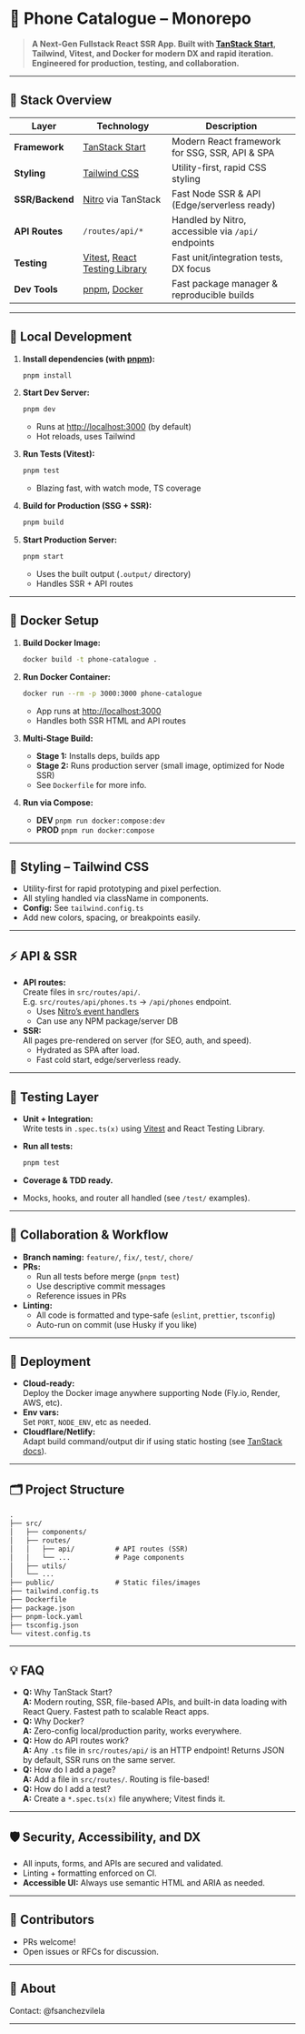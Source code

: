# 📱 Phone Catalogue – Monorepo

> **A Next-Gen Fullstack React SSR App. Built with [TanStack Start](https://tanstack.com/start), Tailwind, Vitest, and Docker for modern DX and rapid iteration.  
> Engineered for production, testing, and collaboration.**

---

## 🧬 Stack Overview

| Layer           | Technology                                                                                                           | Description                                        |
| --------------- | -------------------------------------------------------------------------------------------------------------------- | -------------------------------------------------- |
| **Framework**   | [TanStack Start](https://tanstack.com/start)                                                                         | Modern React framework for SSG, SSR, API & SPA     |
| **Styling**     | [Tailwind CSS](https://tailwindcss.com)                                                                              | Utility-first, rapid CSS styling                   |
| **SSR/Backend** | [Nitro](https://nitro.unjs.io) via TanStack                                                                          | Fast Node SSR & API (Edge/serverless ready)        |
| **API Routes**  | `/routes/api/*`                                                                                                      | Handled by Nitro, accessible via `/api/` endpoints |
| **Testing**     | [Vitest](https://vitest.dev), [React Testing Library](https://testing-library.com/docs/react-testing-library/intro/) | Fast unit/integration tests, DX focus              |
| **Dev Tools**   | [pnpm](https://pnpm.io), [Docker](https://docs.docker.com/)                                                          | Fast package manager & reproducible builds         |

---

## 🚦 Local Development

1. **Install dependencies (with [pnpm](https://pnpm.io)):**

   ```sh
   pnpm install
   ```

2. **Start Dev Server:**

   ```sh
   pnpm dev
   ```

   - Runs at [http://localhost:3000](http://localhost:3000) (by default)
   - Hot reloads, uses Tailwind

3. **Run Tests (Vitest):**

   ```sh
   pnpm test
   ```

   - Blazing fast, with watch mode, TS coverage

4. **Build for Production (SSG + SSR):**

   ```sh
   pnpm build
   ```

5. **Start Production Server:**

   ```sh
   pnpm start
   ```

   - Uses the built output (`.output/` directory)
   - Handles SSR + API routes

---

## 🐳 Docker Setup

1. **Build Docker Image:**

   ```sh
   docker build -t phone-catalogue .
   ```

2. **Run Docker Container:**

   ```sh
   docker run --rm -p 3000:3000 phone-catalogue
   ```

   - App runs at [http://localhost:3000](http://localhost:3000)
   - Handles both SSR HTML and API routes

3. **Multi-Stage Build:**
   - **Stage 1:** Installs deps, builds app
   - **Stage 2:** Runs production server (small image, optimized for Node SSR)
   - See `Dockerfile` for more info.

4. **Run via Compose:**
   - **DEV** `pnpm run docker:compose:dev`
   - **PROD** `pnpm run docker:compose`

---

## 🎨 Styling – Tailwind CSS

- Utility-first for rapid prototyping and pixel perfection.
- All styling handled via className in components.
- **Config:** See `tailwind.config.ts`
- Add new colors, spacing, or breakpoints easily.

---

## ⚡️ API & SSR

- **API routes:**  
  Create files in `src/routes/api/`.  
  E.g. `src/routes/api/phones.ts` → `/api/phones` endpoint.
  - Uses [Nitro’s event handlers](https://nitro.unjs.io/guide/routing)
  - Can use any NPM package/server DB
- **SSR:**  
  All pages pre-rendered on server (for SEO, auth, and speed).
  - Hydrated as SPA after load.
  - Fast cold start, edge/serverless ready.

---

## 🧪 Testing Layer

- **Unit + Integration:**  
  Write tests in `.spec.ts(x)` using [Vitest](https://vitest.dev) and React Testing Library.
- **Run all tests:**

  ```sh
  pnpm test
  ```

- **Coverage & TDD ready.**
- Mocks, hooks, and router all handled (see `/test/` examples).

---

## 👥 Collaboration & Workflow

- **Branch naming:** `feature/`, `fix/`, `test/`, `chore/`
- **PRs:**
  - Run all tests before merge (`pnpm test`)
  - Use descriptive commit messages
  - Reference issues in PRs
- **Linting:**
  - All code is formatted and type-safe (`eslint`, `prettier`, `tsconfig`)
  - Auto-run on commit (use Husky if you like)

---

## 🚀 Deployment

- **Cloud-ready:**  
  Deploy the Docker image anywhere supporting Node (Fly.io, Render, AWS, etc).
- **Env vars:**  
  Set `PORT`, `NODE_ENV`, etc as needed.
- **Cloudflare/Netlify:**  
  Adapt build command/output dir if using static hosting (see [TanStack docs](https://tanstack.com/start/docs)).

---

## 🗂 Project Structure

```txt
.
├── src/
│   ├── components/
│   ├── routes/
│   │   ├── api/          # API routes (SSR)
│   │   └── ...           # Page components
│   ├── utils/
│   └── ...
├── public/               # Static files/images
├── tailwind.config.ts
├── Dockerfile
├── package.json
├── pnpm-lock.yaml
├── tsconfig.json
└── vitest.config.ts
```

---

## 💡 FAQ

- **Q:** Why TanStack Start?  
  **A:** Modern routing, SSR, file-based APIs, and built-in data loading with React Query. Fastest path to scalable React apps.
- **Q:** Why Docker?  
  **A:** Zero-config local/production parity, works everywhere.
- **Q:** How do API routes work?  
  **A:** Any `.ts` file in `src/routes/api/` is an HTTP endpoint! Returns JSON by default, SSR runs on the same server.
- **Q:** How do I add a page?  
  **A:** Add a file in `src/routes/`. Routing is file-based!
- **Q:** How do I add a test?  
  **A:** Create a `*.spec.ts(x)` file anywhere; Vitest finds it.

---

## 🛡️ Security, Accessibility, and DX

- All inputs, forms, and APIs are secured and validated.
- Linting + formatting enforced on CI.
- **Accessible UI:** Always use semantic HTML and ARIA as needed.

---

## 🤝 Contributors

- PRs welcome!
- Open issues or RFCs for discussion.

---

## 📣 About

Contact: @fsanchezvilela

---
